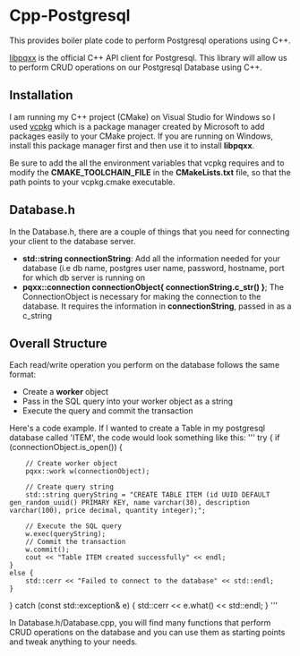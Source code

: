 # Cpp-Postgresql

This provides boiler plate code to perform Postgresql operations using C++. 

[libpqxx](https://github.com/jtv/libpqxx) is the official C++ API client for Postgresql. This library will allow us to perform CRUD operations on our Postgresql Database using C++.

## Installation

I am running my C++ project (CMake) on Visual Studio for Windows so I used [vcpkg](https://vcpkg.io/en/) which is a package manager created by Microsoft to add packages easily to your CMake project. 
If you are running on Windows, install this package manager first and then use it to install **libpqxx**.

Be sure to add the all the environment variables that vcpkg requires and to modify the **CMAKE_TOOLCHAIN_FILE** in the **CMakeLists.txt** file, so that the path points to your vcpkg.cmake executable.

## Database.h

In the Database.h, there are a couple of things that you need for connecting your client to the database server.

*	**std::string connectionString**: Add all the information needed for your database (i.e db name, postgres user name, password, hostname, port for which db server is running on
*	**pqxx::connection connectionObject{ connectionString.c_str() }**; The ConnectionObject is necessary for making the connection to the database. It requires the information in **connectionString**, passed in as a c_string

## Overall Structure

Each read/write operation you perform on the database follows the same format:

*	Create a **worker** object
*	Pass in the SQL query into your worker object as a string
*	Execute the query and commit the transaction

Here's a code example. If I wanted to create a Table in my postgresql database called 'ITEM', the code would look something like this:
'''
try
{
	if (connectionObject.is_open()) {

		// Create worker object
		pqxx::work w(connectionObject);
		
		// Create query string
		std::string queryString = "CREATE TABLE ITEM (id UUID DEFAULT gen_random_uuid() PRIMARY KEY, name varchar(30), description varchar(100), price decimal, quantity integer);";

		// Execute the SQL query
		w.exec(queryString);
		// Commit the transaction
		w.commit();
		cout << "Table ITEM created successfully" << endl;
	}
	else {
		std::cerr << "Failed to connect to the database" << std::endl;
	}
}
catch (const std::exception& e)
{
	std::cerr << e.what() << std::endl;
}
'''

In Database.h/Database.cpp, you will find many functions that perform CRUD operations on the database and you can use them as starting points and tweak anything to your needs.